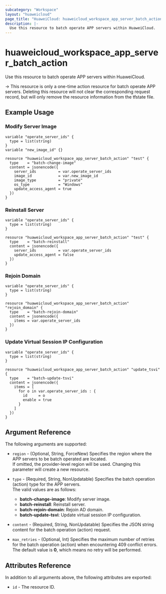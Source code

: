```yaml
---
subcategory: "Workspace"
layout: "huaweicloud"
page_title: "HuaweiCloud: huaweicloud_workspace_app_server_batch_action"
description: |-
  Use this resource to batch operate APP servers within HuaweiCloud.
---
```


# huaweicloud_workspace_app_server_batch_action

Use this resource to batch operate APP servers within HuaweiCloud.

-> This resource is only a one-time action resource for batch operate APP servers. Deleting this resource will not clear
   the corresponding request record, but will only remove the resource information from the tfstate file.

## Example Usage

### Modify Server Image

```hcl
variable "operate_server_ids" {
  type = list(string)
}
variable "new_image_id" {}

resource "huaweicloud_workspace_app_server_batch_action" "test" {
  type    = "batch-change-image"
  content = jsonencode({
    server_ids          = var.operate_server_ids
    image_id            = var.new_image_id
    image_type          = "private"
    os_type             = "Windows"
    update_access_agent = true
  })
}
```

### Reinstall Server

```hcl
variable "operate_server_ids" {
  type = list(string)
}

resource "huaweicloud_workspace_app_server_batch_action" "test" {
  type    = "batch-reinstall"
  content = jsonencode({
    server_ids          = var.operate_server_ids
    update_access_agent = false
  })
}
```

### Rejoin Domain

```hcl
variable "operate_server_ids" {
  type = list(string)
}

resource "huaweicloud_workspace_app_server_batch_action" "rejoin_domain" {
  type    = "batch-rejoin-domain"
  content = jsonencode({
    items = var.operate_server_ids
  })
}
```

### Update Virtual Session IP Configuration

```hcl
variable "operate_server_ids" {
  type = list(string)
}

resource "huaweicloud_workspace_app_server_batch_action" "update_tsvi" {
  type    = "batch-update-tsvi"
  content = jsonencode({
    items = [
      for o in var.operate_server_ids : {
        id     = o
        enable = true
      }
    ]
  })
}
```

## Argument Reference

The following arguments are supported:

* `region` - (Optional, String, ForceNew) Specifies the region where the APP servers to be batch operated are located.  
  If omitted, the provider-level region will be used. Changing this parameter will create a new resource.

* `type` - (Required, String, NonUpdatable) Specifies the batch operation (action) type for the APP servers.  
  The valid values are as follows:
  + **batch-change-image**: Modify server image.
  + **batch-reinstall**: Reinstall server.
  + **batch-rejoin-domain**: Rejoin AD domain.
  + **batch-update-tsvi**: Update virtual session IP configuration.

* `content` - (Required, String, NonUpdatable) Specifies the JSON string content for the batch operation (action)
  request.

* `max_retries` - (Optional, Int) Specifies the maximum number of retries for the batch operation (action) when
  encountering 409 conflict errors.  
  The default value is **0**, which means no retry will be performed.

## Attributes Reference

In addition to all arguments above, the following attributes are exported:

* `id` - The resource ID.
